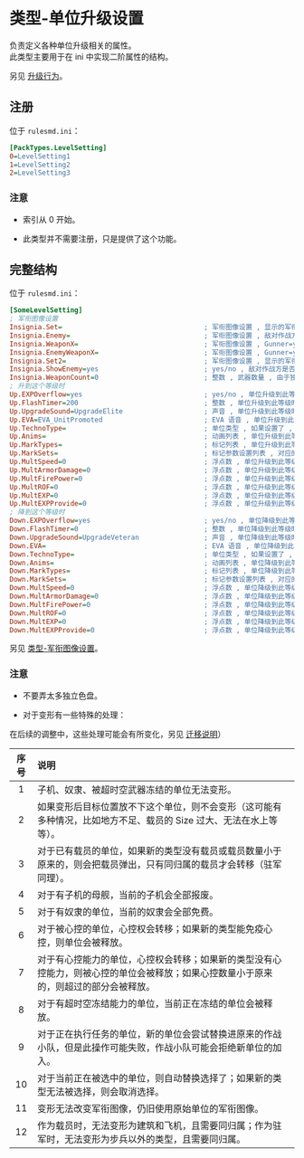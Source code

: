 # 类型-单位升级设置

负责定义各种单位升级相关的属性。  
此类型主要用于在 ini 中实现二阶属性的结构。

另见 [升级行为](/功能扩展-经验值和军衔.md#升级行为)。



## 注册

位于 `rulesmd.ini`：

```ini
[PackTypes.LevelSetting]
0=LevelSetting1
1=LevelSetting2
2=LevelSetting3
```

### 注意

* 索引从 0 开始。

* 此类型并不需要注册，只是提供了这个功能。



## 完整结构

位于 `rulesmd.ini`：

```ini
[SomeLevelSetting]
; 军衔图像设置
Insignia.Set=                                   ; 军衔图像设置 , 显示的军衔 , 默认值是 空
Insignia.Enemy=                                 ; 军衔图像设置 , 敌对作战方显示的军衔 , 默认值是 空
Insignia.WeaponX=                               ; 军衔图像设置 , Gunner=yes 使用第 X 个武器时显示的军衔 (武器编号从 1 开始) , 默认值是 Insignia.Set 的值
Insignia.EnemyWeaponX=                          ; 军衔图像设置 , Gunner=yes 使用第 X 个武器时敌对作战方显示的军衔 (武器编号从 1 开始) , 默认值是 Insignia.Enemy 的值
Insignia.Set2=                                  ; 军衔图像设置 , 显示的军衔 2 , 默认值是 空
Insignia.ShowEnemy=yes                          ; yes/no , 敌对作战方是否可以看到军衔 (看不到则会隐藏所有的军衔 , 除了军衔 2) , 默认值是 [General] -> EnemyInsignia 的值
Insignia.WeaponCount=0                          ; 整数 , 武器数量 , 由于独立类型不依赖与具体单位 , 因此无法从单位获取武器数量 , 所以需要单独设置 , 小于 0 视为 0 处理 , 默认值是 0
; 升到这个等级时
Up.EXPOverflow=yes                              ; yes/no , 单位升级到此等级时溢出的经验值是否保留 , yes = 保留并且经验值足够下个等级时继续升级 , 默认值是 yes
Up.FlashTimer=200                               ; 整数 , 单位升级到此等级时闪烁的时间 , 默认值是 200 , 单位 : 帧
Up.UpgradeSound=UpgradeElite                    ; 声音 , 单位升级到此等级时播放的声音 , 默认值是 UpgradeElite
Up.EVA=EVA_UnitPromoted                         ; EVA 语音 , 单位升级到此等级时播放的 EVA 语音 , 默认值是 EVA_UnitPromoted
Up.TechnoType=                                  ; 单位类型 , 如果设置了 , 则单位升级到此等级时会变形 , 默认值是 空
Up.Anims=                                       ; 动画列表 , 单位升级到此等级时会播放这些动画 , 默认值是 空
Up.MarkTypes=                                   ; 标记列表 , 单位升级到此等级时会挂载这些标记 , 默认值是 空
Up.MarkSets=                                    ; 标记参数设置列表 , 对应的标记在挂载时会合并此设置 , 不设置则使用标记的默认值
Up.MultSpeed=0                                  ; 浮点数 , 单位升级到此等级时获得的加成属性 , 默认值是 0
Up.MultArmorDamage=0                            ; 浮点数 , 单位升级到此等级时获得的加成属性 , 默认值是 0
Up.MultFirePower=0                              ; 浮点数 , 单位升级到此等级时获得的加成属性 , 默认值是 0
Up.MultROF=0                                    ; 浮点数 , 单位升级到此等级时获得的加成属性 , 默认值是 0
Up.MultEXP=0                                    ; 浮点数 , 单位升级到此等级时获得的加成属性 , 默认值是 0
Up.MultEXPProvide=0                             ; 浮点数 , 单位升级到此等级时获得的加成属性 , 默认值是 0
; 降到这个等级时
Down.EXPOverflow=yes                            ; yes/no , 单位降级到此等级时溢出的经验值是否保留 , yes = 保留并且经验值足够下个等级时继续降级 , 默认值是 yes
Down.FlashTimer=0                               ; 整数 , 单位降级到此等级时闪烁的时间 , 默认值是 0 , 单位 : 帧
Down.UpgradeSound=UpgradeVeteran                ; 声音 , 单位降级到此等级时播放的声音 , 默认值是 UpgradeVeteran
Down.EVA=                                       ; EVA 语音 , 单位降级到此等级时播放的 EVA 语音 , 默认值是 空
Down.TechnoType=                                ; 单位类型 , 如果设置了 , 则单位降级到此等级时会变形 , 默认值是 空
Down.Anims=                                     ; 动画列表 , 单位降级到此等级时会播放这些动画 , 默认值是 空
Down.MarkTypes=                                 ; 标记列表 , 单位降级到此等级时会挂载这些标记 , 默认值是 空
Down.MarkSets=                                  ; 标记参数设置列表 , 对应的标记在挂载时会合并此设置 , 不设置则使用标记的默认值
Down.MultSpeed=0                                ; 浮点数 , 单位降级到此等级时获得的加成属性 , 默认值是 0
Down.MultArmorDamage=0                          ; 浮点数 , 单位降级到此等级时获得的加成属性 , 默认值是 0
Down.MultFirePower=0                            ; 浮点数 , 单位降级到此等级时获得的加成属性 , 默认值是 0
Down.MultROF=0                                  ; 浮点数 , 单位降级到此等级时获得的加成属性 , 默认值是 0
Down.MultEXP=0                                  ; 浮点数 , 单位降级到此等级时获得的加成属性 , 默认值是 0
Down.MultEXPProvide=0                           ; 浮点数 , 单位降级到此等级时获得的加成属性 , 默认值是 0
```

另见 [类型-军衔图像设置](/其他新类型/类型-军衔图像设置.md#类型-军衔图像设置)。

### 注意

* 不要弄太多独立色盘。

* 对于变形有一些特殊的处理：

在后续的调整中，这些处理可能会有所变化，另见 [迁移说明](/迁移说明.md#迁移说明)）

|序号|说明|
|:-:|:-|
|1|子机、奴隶、被超时空武器冻结的单位无法变形。|
|2|如果变形后目标位置放不下这个单位，则不会变形（这可能有多种情况，比如地方不足、载员的 Size 过大、无法在水上等等）。|
|3|对于已有载员的单位，如果新的类型没有载员或载员数量小于原来的，则会把载员弹出，只有同归属的载员才会转移（驻军同理）。|
|4|对于有子机的母舰，当前的子机会全部报废。|
|5|对于有奴隶的单位，当前的奴隶会全部免费。|
|6|对于被心控的单位，心控权会转移；如果新的类型能免疫心控，则单位会被释放。|
|7|对于有心控能力的单位，心控权会转移；如果新的类型没有心控能力，则被心控的单位会被释放；如果心控数量小于原来的，则超过的部分会被释放。|
|8|对于有超时空冻结能力的单位，当前正在冻结的单位会被释放。|
|9|对于正在执行任务的单位，新的单位会尝试替换进原来的作战小队，但是此操作可能失败，作战小队可能会拒绝新单位的加入。|
|10|对于当前正在被选中的单位，则自动替换选择了；如果新的类型无法被选择，则会取消选择。|
|11|变形无法改变军衔图像，仍旧使用原始单位的军衔图像。|
|12|作为载员时，无法变形为建筑和飞机，且需要同归属；作为驻军时，无法变形为步兵以外的类型，且需要同归属。|